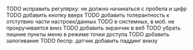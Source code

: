 TODO исправить регулярку: не должно начинаться с пробела и цифр
TODO добавить кнопку вверх 
TODO добавить толерантность к отстутвию части настроек/данных
TODO в системных, в моб. не прокручивается вниз
TODO добавить экранчик в веб
TODO убрать лишние пункты меню в режиме точки доступа
TODO добавить залогивание
TODO беспр. датчик добавить паддинг внизу
